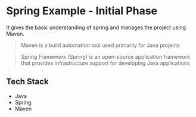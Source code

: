 # Spring Example - Initial Phase

It gives the basic understanding of spring and manages the project using Maven.

> Maven is a build automation tool used primarily for Java projects

> Spring Framework (Spring) is an open-source application framework that provides infrastructure support for developing Java applications
   
## Tech Stack 
- Java
- Spring
- Maven
